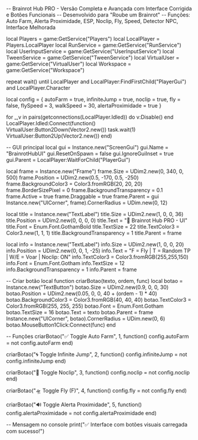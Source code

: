 -- Brainrot Hub PRO - Versão Completa e Avançada com Interface Corrigida e Botões Funcionais
-- Desenvolvido para "Roube um Brainrot"
-- Funções: Auto Farm, Alerta Proximidade, ESP, Noclip, Fly, Speed, Detector NPC, Interface Melhorada

local Players = game:GetService("Players")
local LocalPlayer = Players.LocalPlayer
local RunService = game:GetService("RunService")
local UserInputService = game:GetService("UserInputService")
local TweenService = game:GetService("TweenService")
local VirtualUser = game:GetService("VirtualUser")
local Workspace = game:GetService("Workspace")

repeat wait() until LocalPlayer and LocalPlayer:FindFirstChild("PlayerGui") and LocalPlayer.Character

local config = {
    autoFarm = true,
    infiniteJump = true,
    noclip = true,
    fly = false,
    flySpeed = 3,
    walkSpeed = 30,
    alertaProximidade = true
}

for _,v in pairs(getconnections(LocalPlayer.Idled)) do v:Disable() end
LocalPlayer.Idled:Connect(function()
    VirtualUser:Button2Down(Vector2.new())
    task.wait(1)
    VirtualUser:Button2Up(Vector2.new())
end)

-- GUI principal
local gui = Instance.new("ScreenGui")
gui.Name = "BrainrotHubUI"
gui.ResetOnSpawn = false
gui.IgnoreGuiInset = true
gui.Parent = LocalPlayer:WaitForChild("PlayerGui")

local frame = Instance.new("Frame")
frame.Size = UDim2.new(0, 340, 0, 500)
frame.Position = UDim2.new(0.5, -170, 0.5, -250)
frame.BackgroundColor3 = Color3.fromRGB(20, 20, 20)
frame.BorderSizePixel = 0
frame.BackgroundTransparency = 0.1
frame.Active = true
frame.Draggable = true
frame.Parent = gui
Instance.new("UICorner", frame).CornerRadius = UDim.new(0, 12)

local title = Instance.new("TextLabel")
title.Size = UDim2.new(1, 0, 0, 36)
title.Position = UDim2.new(0, 0, 0, 0)
title.Text = "🧠 Brainrot Hub PRO - UI"
title.Font = Enum.Font.GothamBold
title.TextSize = 22
title.TextColor3 = Color3.new(1, 1, 1)
title.BackgroundTransparency = 1
title.Parent = frame

local info = Instance.new("TextLabel")
info.Size = UDim2.new(1, 0, 0, 20)
info.Position = UDim2.new(0, 0, 1, -25)
info.Text = "F = Fly | T = Random TP | W/E = Voar | Noclip: ON"
info.TextColor3 = Color3.fromRGB(255,255,150)
info.Font = Enum.Font.Gotham
info.TextSize = 12
info.BackgroundTransparency = 1
info.Parent = frame

-- Criar botão
local function criarBotao(texto, ordem, func)
    local botao = Instance.new("TextButton")
    botao.Size = UDim2.new(0.9, 0, 0, 30)
    botao.Position = UDim2.new(0.05, 0, 0, 40 + (ordem - 1) * 40)
    botao.BackgroundColor3 = Color3.fromRGB(40, 40, 40)
    botao.TextColor3 = Color3.fromRGB(255, 255, 255)
    botao.Font = Enum.Font.Gotham
    botao.TextSize = 16
    botao.Text = texto
    botao.Parent = frame
    Instance.new("UICorner", botao).CornerRadius = UDim.new(0, 6)
    botao.MouseButton1Click:Connect(func)
end

-- Funções
criarBotao("✅ Toggle Auto Farm", 1, function()
    config.autoFarm = not config.autoFarm
end)

criarBotao("🌀 Toggle Infinite Jump", 2, function()
    config.infiniteJump = not config.infiniteJump
end)

criarBotao("🚪 Toggle Noclip", 3, function()
    config.noclip = not config.noclip
end)

criarBotao("🛸 Toggle Fly (F)", 4, function()
    config.fly = not config.fly
end)

criarBotao("🔊 Toggle Alerta Proximidade", 5, function()
    config.alertaProximidade = not config.alertaProximidade
end)

-- Mensagem no console
print("✅ Interface com botões visuais carregada com sucesso!")
